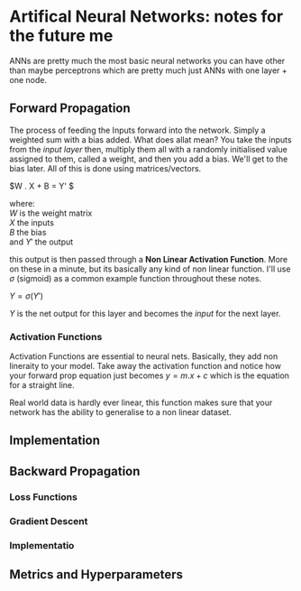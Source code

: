 # Artifical Neural Networks: notes for the future me 

ANNs are pretty much the most basic neural networks you can have other than maybe perceptrons which are pretty much just ANNs with one layer + one node. 

## Forward Propagation
The process of feeding the Inputs forward into the network. Simply a weighted sum with a bias added. What does allat mean? You take the inputs from the *input layer* then, multiply them all with a randomly initialised value assigned to them, called a weight, and then you add a bias. We'll get to the bias later. All of this is done using matrices/vectors.

$W . X + B = Y' $

where:\
$W$ is the weight matrix\
$X$ the inputs\
$B$ the bias\
and $Y'$ the output

this output is then passed through a **Non Linear Activation Function**. More on these in a minute, but its basically any kind of non linear function. I'll use $\sigma$ (sigmoid) as a common example function throughout these notes. 

$Y = \sigma(Y')$

$Y$ is the net output for this layer and becomes the *input* for the next layer. 



### Activation Functions
Activation Functions are essential to neural nets. Basically, they add non lineraity to your model. Take away the activation function and notice how your forward prop equation just becomes  $y = m.x + c$  which is the equation for a straight line. 

Real world data is hardly ever linear, this function makes sure that your network has the ability to generalise to a non linear dataset.


## Implementation

## Backward Propagation
### Loss Functions
### Gradient Descent
### Implementatio

## Metrics and Hyperparameters
